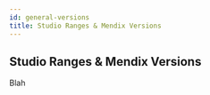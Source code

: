 ```yaml
---
id: general-versions
title: Studio Ranges & Mendix Versions
---
```


## Studio Ranges & Mendix Versions

Blah
